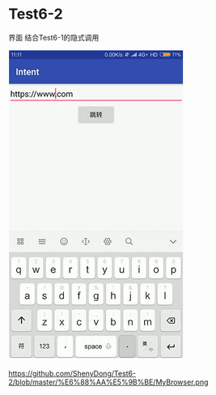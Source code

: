 # Test6-2

界面 结合Test6-1的隐式调用

![](https://github.com/ShenyDong/Test6-2/blob/master/%E6%88%AA%E5%9B%BE/%E7%95%8C%E9%9D%A2.png)


https://github.com/ShenyDong/Test6-2/blob/master/%E6%88%AA%E5%9B%BE/MyBrowser.png
